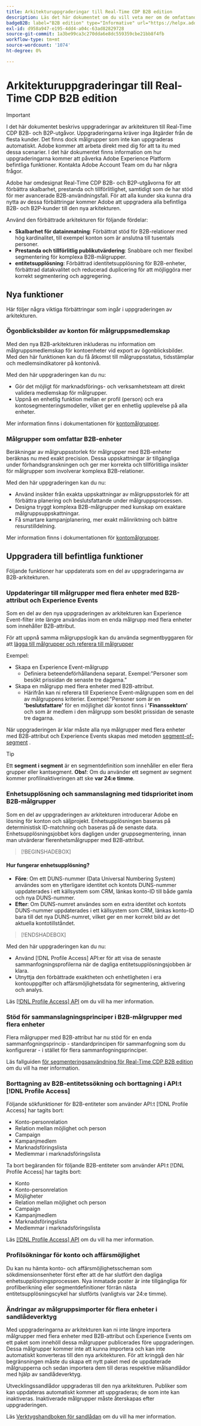 ```yaml
---
title: Arkitekturuppgraderingar till Real-Time CDP B2B edition
description: Läs det här dokumentet om du vill veta mer om de omfattande uppgraderingarna av arkitekturen till Real-Time CDP B2B edition.
badgeB2B: label="B2B edition" type="Informative" url="https://helpx.adobe.com/se/legal/product-descriptions/real-time-customer-data-platform-b2b-edition-prime-and-ultimate-packages.html newtab=true"
exl-id: d958a947-e195-4dd4-a04c-63ad82829728
source-git-commit: 1a3be99ca3c270dda6e8dc559359cbe21bb8f4fb
workflow-type: tm+mt
source-wordcount: '1074'
ht-degree: 0%

---
```


# Arkitekturuppgraderingar till Real-Time CDP B2B edition

>[!IMPORTANT]
>
>I det här dokumentet beskrivs uppgraderingar av arkitekturen till Real-Time CDP B2B- och B2P-utgåvor. Uppgraderingarna kräver inga åtgärder från de flesta kunder. Det finns dock målgrupper som inte kan uppgraderas automatiskt. Adobe kommer att arbeta direkt med dig för att ta itu med dessa scenarier. I det här dokumentet finns information om hur uppgraderingarna kommer att påverka Adobe Experience Platform befintliga funktioner. Kontakta Adobe Account Team om du har några frågor.

Adobe har omdesignat Real-Time CDP B2B- och B2P-utgåvorna för att förbättra skalbarhet, prestanda och tillförlitlighet, samtidigt som de har stöd för mer avancerade B2B-användningsfall. För att alla kunder ska kunna dra nytta av dessa förbättringar kommer Adobe att uppgradera alla befintliga B2B- och B2P-kunder till den nya arkitekturen.

Använd den förbättrade arkitekturen för följande fördelar:

* **Skalbarhet för datainmatning**: Förbättrat stöd för B2B-relationer med hög kardinalitet, till exempel konton som är anslutna till tusentals personer.
* **Prestanda och tillförlitlig publikutvärdering**: Snabbare och mer flexibel segmentering för komplexa B2B-målgrupper.
* **entitetsupplösning**: Förbättrad identitetsupplösning för B2B-enheter, förbättrad datakvalitet och reducerad duplicering för att möjliggöra mer korrekt segmentering och aggregering.

## Nya funktioner

Här följer några viktiga förbättringar som ingår i uppgraderingen av arkitekturen.

### Ögonblicksbilder av konton för målgruppsmedlemskap

Med den nya B2B-arkitekturen inkluderas nu information om målgruppsmedlemskap för kontoenheter vid export av ögonblicksbilder. Med den här funktionen kan du få åtkomst till målgruppsstatus, tidsstämplar och medlemsindikatorer på kontonivå.

Med den här uppgraderingen kan du nu:

* Gör det möjligt för marknadsförings- och verksamhetsteam att direkt validera medlemskap för målgrupper.
* Uppnå en enhetlig funktion mellan er profil (person) och era kontosegmenteringsmodeller, vilket ger en enhetlig upplevelse på alla enheter.

Mer information finns i dokumentationen för [kontomålgrupper](../segmentation/types/account-audiences.md).

### Målgrupper som omfattar B2B-enheter

Beräkningar av målgruppsstorlek för målgrupper med B2B-enheter beräknas nu med exakt precision. Dessa uppskattningar är tillgängliga under förhandsgranskningen och ger mer korrekta och tillförlitliga insikter för målgrupper som involverar komplexa B2B-relationer.

Med den här uppgraderingen kan du nu:

* Använd insikter från exakta uppskattningar av målgruppsstorlek för att förbättra planering och beslutsfattande under målgruppsprocessen.
* Designa tryggt komplexa B2B-målgrupper med kunskap om exaktare målgruppsuppskattningar.
* Få smartare kampanjplanering, mer exakt målinriktning och bättre resurstilldelning.

Mer information finns i dokumentationen för [kontomålgrupper](../segmentation/types/account-audiences.md).

## Uppgradera till befintliga funktioner

Följande funktioner har uppdaterats som en del av uppgraderingarna av B2B-arkitekturen.

### Uppdateringar till målgrupper med flera enheter med B2B-attribut och Experience Events

Som en del av den nya uppgraderingen av arkitekturen kan Experience Event-filter inte längre användas inom en enda målgrupp med flera enheter som innehåller B2B-attribut.

För att uppnå samma målgruppslogik kan du använda segmentbyggaren för att [lägga till målgrupper och referera till målgrupper](../segmentation/ui/segment-builder.md#adding-audiences)

Exempel:

* Skapa en Experience Event-målgrupp
   * Definiera beteendeförhållandena separat. Exempel:&quot;Personer som besökt prissidan de senaste tre dagarna.&quot;
* Skapa en målgrupp med flera enheter med B2B-attribut.
   * Härifrån kan ni referera till Experience Event-målgruppen som en del av målgruppens kriterier. Exempel:&quot;Personer som är en **&#39;beslutsfattare&#39;** för en möjlighet där kontot finns i **&#39;Finanssektorn&#39;** och som är medlem i den målgrupp som besökt prissidan de senaste tre dagarna.

När uppgraderingen är klar måste alla nya målgrupper med flera enheter med B2B-attribut och Experience Events skapas med metoden [segment-of-segment](../segmentation/methods/edge-segmentation.md#edge-segmentation-query-types) .

>[!TIP]
>
>Ett **segment i segment** är en segmentdefinition som innehåller en eller flera grupper eller kantsegment. **Obs!**: Om du använder ett segment av segment kommer profilinaktiveringen att ske **var 24:e timme**.

### Enhetsupplösning och sammanslagning med tidsprioritet inom B2B-målgrupper

Som en del av uppgraderingen av arkitekturen introducerar Adobe en lösning för konton och säljprojekt. Enhetsupplösningen baseras på deterministisk ID-matchning och baseras på de senaste data. Enhetsupplösningsjobbet körs dagligen under gruppsegmentering, innan man utvärderar flerenhetsmålgrupper med B2B-attribut.

>[!BEGINSHADEBOX]

#### Hur fungerar enhetsupplösning?

* **Före**: Om ett DUNS-nummer (Data Universal Numbering System) användes som en ytterligare identitet och kontots DUNS-nummer uppdaterades i ett källsystem som CRM, länkas konto-ID till både gamla och nya DUNS-nummer.
* **Efter**: Om DUNS-numret användes som en extra identitet och kontots DUNS-nummer uppdaterades i ett källsystem som CRM, länkas konto-ID bara till det nya DUNS-numret, vilket ger en mer korrekt bild av det aktuella kontotillståndet.

>[!ENDSHADEBOX]

Med den här uppgraderingen kan du nu:

* Använd [!DNL Profile Access] API:er för att visa de senaste sammanfogningsprofilerna när de dagliga entitetsupplösningsjobben är klara.
* Utnyttja den förbättrade exaktheten och enhetligheten i era kontouppgifter och affärsmöjlighetsdata för segmentering, aktivering och analys.

Läs [[!DNL Profile Access] API](../profile/api/entities.md) om du vill ha mer information.

### Stöd för sammanslagningsprinciper i B2B-målgrupper med flera enheter

Flera målgrupper med B2B-attribut har nu stöd för en enda sammanfogningsprincip - standardprincipen för sammanfogning som du konfigurerar - i stället för flera sammanfogningsprinciper.

Läs fallguiden [för segmenteringsanvändning för Real-Time CDP B2B edition](./segmentation/b2b.md) om du vill ha mer information.

### Borttagning av B2B-entitetssökning och borttagning i API:t [!DNL Profile Access]

Följande sökfunktioner för B2B-entiteter som använder API:t [!DNL Profile Access] har tagits bort:

* Konto-personrelation
* Relation mellan möjlighet och person
* Campaign
* Kampanjmedlem
* Marknadsföringslista
* Medlemmar i marknadsföringslista

Ta bort begäranden för följande B2B-entiteter som använder API:t [!DNL Profile Access] har tagits bort:

* Konto
* Konto-personrelation
* Möjligheter
* Relation mellan möjlighet och person
* Campaign
* Kampanjmedlem
* Marknadsföringslista
* Medlemmar i marknadsföringslista

Läs [[!DNL Profile Access] API](../profile/api/entities.md) om du vill ha mer information.

### Profilsökningar för konto och affärsmöjlighet

Du kan nu hämta konto- och affärsmöjlighetsscheman som sökdimensionsenheter först efter att de har slutfört den dagliga enhetsupplösningsprocessen. Nya inmatade poster är inte tillgängliga för profilberikning eller segmentdefinitioner förrän nästa entitetsupplösningscykel har slutförts (vanligtvis var 24:e timme).

<!-- ### Deprecation of audience creation via API for B2B entities

Creation of audiences using B2B entities via API is being deprecated. The list of affected B2B entities include:

* Account
* Opportunity
* Account-Person Relation
* Opportunity-Person Relation
* Campaign
* Campaign Member
* Marketing List
* Marketing List Member

Read the [segment definitions endpoint API guide](../segmentation/api/segment-definitions.md) for more information. -->

### Ändringar av målgruppsimporter för flera enheter i sandlådeverktyg

Med uppgraderingarna av arkitekturen kan ni inte längre importera målgrupper med flera enheter med B2B-attribut och Experience Events om ett paket som innehöll dessa målgrupper publicerades före uppgraderingen. Dessa målgrupper kommer inte att kunna importera och kan inte automatiskt konverteras till den nya arkitekturen. För att kringgå den här begränsningen måste du skapa ett nytt paket med de uppdaterade målgrupperna och sedan importera dem till deras respektive målsandlådor med hjälp av sandlådeverktyg.

Utvecklingssandlådor uppgraderas till den nya arkitekturen. Publiker som kan uppdateras automatiskt kommer att uppgraderas; de som inte kan inaktiveras. Inaktiverade målgrupper måste återskapas efter uppgraderingen.

Läs [Verktygshandboken för sandlådan](../sandboxes/ui/sandbox-tooling.md) om du vill ha mer information.
